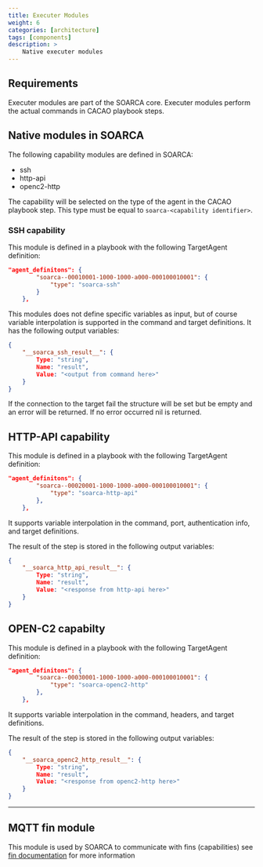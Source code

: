 ```yaml
---
title: Executer Modules
weight: 6
categories: [architecture]
tags: [components]
description: >
    Native executer modules 
---
```


## Requirements
Executer modules are part of the SOARCA core. Executer modules perform the actual commands in CACAO playbook steps.


## Native modules in SOARCA
The following capability modules are defined in SOARCA:
 
- ssh
- http-api
- openc2-http

The capability will be selected on the type of the agent in the CACAO playbook step. This type must be equal to `soarca-<capability identifier>`.

### SSH capability

This module is defined in a playbook with the following TargetAgent definition:

```json
"agent_definitons": {
        "soarca--00010001-1000-1000-a000-000100010001": {
            "type": "soarca-ssh"
        }
    },
```

This modules does not define specific variables as input, but of course variable interpolation is supported in the command and target definitions. It has the following output variables:

```json
{
    "__soarca_ssh_result__": {
        Type: "string",
        Name: "result",
        Value: "<output from command here>"
    }
}
```

If the connection to the target fail the structure will be set but be empty and an error will be returned. If no error occurred nil is returned.


## HTTP-API capability

This module is defined in a playbook with the following TargetAgent definition:

```json
"agent_definitons": {
        "soarca--00020001-1000-1000-a000-000100010001": {
            "type": "soarca-http-api"
        },
    },
```

It supports variable interpolation in the command, port, authentication info, and target definitions.

The result of the step is stored in the following output variables:

```json
{
    "__soarca_http_api_result__": {
        Type: "string",
        Name: "result",
        Value: "<response from http-api here>"
    }
}
```

## OPEN-C2 capabilty

This module is defined in a playbook with the following TargetAgent definition:

```json
"agent_definitons": {
        "soarca--00030001-1000-1000-a000-000100010001": {
            "type": "soarca-openc2-http"
        },
    },
```

It supports variable interpolation in the command, headers, and target definitions.

The result of the step is stored in the following output variables:

```json
{
    "__soarca_openc2_http_result__": {
        Type: "string",
        Name: "result",
        Value: "<response from openc2-http here>"
    }
}
```

---

## MQTT fin module
This module is used by SOARCA to communicate with fins (capabilities) see [fin documentation](/docs/soarca-extentions/) for more information
